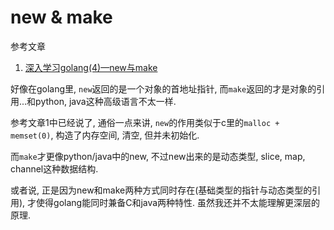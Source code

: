 # new & make

参考文章

1. [深入学习golang(4)—new与make](https://www.cnblogs.com/hustcat/p/4004889.html)

好像在golang里, `new`返回的是一个对象的首地址指针, 而`make`返回的才是对象的引用...和python, java这种高级语言不太一样.

参考文章1中已经说了, 通俗一点来讲, `new`的作用类似于c里的`malloc + memset(0)`, 构造了内存空间, 清空, 但并未初始化.

而`make`才更像python/java中的new, 不过new出来的是动态类型, slice, map, channel这种数据结构.

或者说, 正是因为new和make两种方式同时存在(基础类型的指针与动态类型的引用), 才使得golang能同时兼备C和java两种特性. 虽然我还并不太能理解更深层的原理.